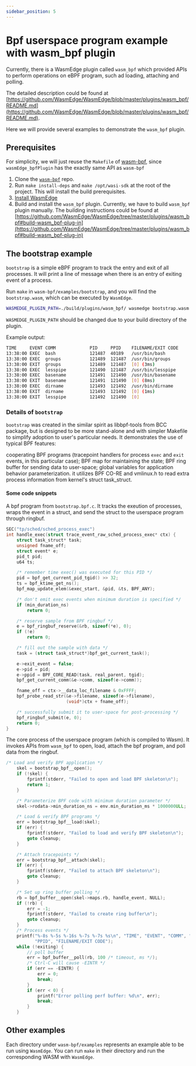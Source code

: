 ```yaml
---
sidebar_position: 5
---
```


# Bpf userspace program example with wasm_bpf plugin

Currently, there is a WasmEdge plugin called `wasm_bpf` which provided APIs to perform operations on eBPF program, such ad loading, attaching and polling.

The detailed description could be found at [https://github.com/WasmEdge/WasmEdge/blob/master/plugins/wasm_bpf/README.md](https://github.com/WasmEdge/WasmEdge/blob/master/plugins/wasm_bpf/README.md).

Here we will provide several examples to demonstrate the `wasm_bpf` plugin.

## Prerequisites

For simplicity, we will just reuse the `Makefile` of [wasm-bpf](https://github.com/eunomia-bpf/wasm-bpf), since `wasmEdge_bpfPlugin` has the exactly same API as `wasm-bpf`

1. Clone the [`wasm-bpf`](https://github.com/eunomia-bpf/wasm-bpf) repo.
2. Run `make install-deps` and `make /opt/wasi-sdk` at the root of the project. This will install the build prerequisites.
3. [Install WasmEdge](../../start/install.md#install)
4. Build and install the `wasm_bpf` plugin. Currently, we have to build `wasm_bpf` plugin manually. The building instructions could be found at [https://github.com/WasmEdge/WasmEdge/tree/master/plugins/wasm_bpf#build-wasm_bpf-plug-in](https://github.com/WasmEdge/WasmEdge/tree/master/plugins/wasm_bpf#build-wasm_bpf-plug-in)

## The bootstrap example

`bootstrap` is a simple eBPF program to track the entry and exit of all processes. It will print a line of message when there is an entry of exiting event of a process.

Run `make` in `wasm-bpf/examples/bootstrap`, and you will find the `bootstrap.wasm`, which can be executed by `WasmEdge`.

```bash
WASMEDGE_PLUGIN_PATH=./build/plugins/wasm_bpf/ wasmedge bootstrap.wasm
```

`WASMEDGE_PLUGIN_PATH` should be changed due to your build directory of the plugin.

Example output:

```bash
TIME     EVENT COMM             PID     PPID    FILENAME/EXIT CODE
13:38:00 EXEC  bash             121487  40189   /usr/bin/bash
13:38:00 EXEC  groups           121489  121487  /usr/bin/groups
13:38:00 EXIT  groups           121489  121487  [0] (3ms)
13:38:00 EXEC  lesspipe         121490  121487  /usr/bin/lesspipe
13:38:00 EXEC  basename         121491  121490  /usr/bin/basename
13:38:00 EXIT  basename         121491  121490  [0] (8ms)
13:38:00 EXEC  dirname          121493  121492  /usr/bin/dirname
13:38:00 EXIT  dirname          121493  121492  [0] (1ms)
13:38:00 EXIT  lesspipe         121492  121490  [0]
```

### Details of `bootstrap`

`bootstrap` was created in the similar spirit as libbpf-tools from BCC package, but is designed to be more stand-alone and with simpler Makefile to simplify adoption to user's particular needs. It demonstrates the use of typical BPF features:

cooperating BPF programs (tracepoint handlers for process `exec` and `exit` events, in this particular case); BPF map for maintaining the state; BPF ring buffer for sending data to user-space; global variables for application behavior parameterization. it utilizes BPF CO-RE and vmlinux.h to read extra process information from kernel's struct task_struct.

#### Some code snippets

A bpf program from `bootstrap.bpf.c`. It tracks the exeution of processes, wraps the event in a struct, and send the struct to the userspace program through ringbuf.

```c
SEC("tp/sched/sched_process_exec")
int handle_exec(struct trace_event_raw_sched_process_exec* ctx) {
    struct task_struct* task;
    unsigned fname_off;
    struct event* e;
    pid_t pid;
    u64 ts;

    /* remember time exec() was executed for this PID */
    pid = bpf_get_current_pid_tgid() >> 32;
    ts = bpf_ktime_get_ns();
    bpf_map_update_elem(&exec_start, &pid, &ts, BPF_ANY);

    /* don't emit exec events when minimum duration is specified */
    if (min_duration_ns)
        return 0;

    /* reserve sample from BPF ringbuf */
    e = bpf_ringbuf_reserve(&rb, sizeof(*e), 0);
    if (!e)
        return 0;

    /* fill out the sample with data */
    task = (struct task_struct*)bpf_get_current_task();

    e->exit_event = false;
    e->pid = pid;
    e->ppid = BPF_CORE_READ(task, real_parent, tgid);
    bpf_get_current_comm(&e->comm, sizeof(e->comm));

    fname_off = ctx->__data_loc_filename & 0xFFFF;
    bpf_probe_read_str(&e->filename, sizeof(e->filename),
                       (void*)ctx + fname_off);

    /* successfully submit it to user-space for post-processing */
    bpf_ringbuf_submit(e, 0);
    return 0;
}
```

The core process of the userspace program (which is compiled to Wasm). It invokes APIs from `wasm_bpf` to open, load, attach the bpf program, and poll data from the ringbuf.

```c
/* Load and verify BPF application */
    skel = bootstrap_bpf__open();
    if (!skel) {
        fprintf(stderr, "Failed to open and load BPF skeleton\n");
        return 1;
    }

    /* Parameterize BPF code with minimum duration parameter */
    skel->rodata->min_duration_ns = env.min_duration_ms * 1000000ULL;

    /* Load & verify BPF programs */
    err = bootstrap_bpf__load(skel);
    if (err) {
        fprintf(stderr, "Failed to load and verify BPF skeleton\n");
        goto cleanup;
    }

    /* Attach tracepoints */
    err = bootstrap_bpf__attach(skel);
    if (err) {
        fprintf(stderr, "Failed to attach BPF skeleton\n");
        goto cleanup;
    }

    /* Set up ring buffer polling */
    rb = bpf_buffer__open(skel->maps.rb, handle_event, NULL);
    if (!rb) {
        err = -1;
        fprintf(stderr, "Failed to create ring buffer\n");
        goto cleanup;
    }
    /* Process events */
    printf("%-8s %-5s %-16s %-7s %-7s %s\n", "TIME", "EVENT", "COMM", "PID",
           "PPID", "FILENAME/EXIT CODE");
    while (!exiting) {
        // poll buffer
        err = bpf_buffer__poll(rb, 100 /* timeout, ms */);
        /* Ctrl-C will cause -EINTR */
        if (err == -EINTR) {
            err = 0;
            break;
        }
        if (err < 0) {
            printf("Error polling perf buffer: %d\n", err);
            break;
        }
    }
```

## Other examples

Each directory under `wasm-bpf/examples` represents an example able to be run using `WasmEdge`. You can run `make` in their directory and run the corresponding WASM with `WasmEdge`.
